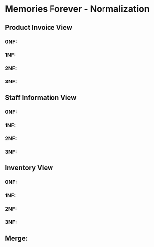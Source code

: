 # Memories Forever - Normalization

## Product Invoice View
### 0NF:

### 1NF:

### 2NF:

### 3NF:

## Staff Information View
### 0NF:

### 1NF:

### 2NF:

### 3NF:

## Inventory View
### 0NF:

### 1NF:

### 2NF:

### 3NF:

## Merge: